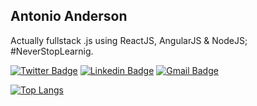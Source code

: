 ## Antonio Anderson

Actually fullstack .js using ReactJS, AngularJS & NodeJS; #NeverStopLearnig.


[![Twitter Badge](https://img.shields.io/badge/-@hirowf-6633cc?style=flat-square&labelColor=6633cc&logo=twitter&logoColor=white&link=https://twitter.com/hirowf)](https://twitter.com/hirowf) 
[![Linkedin Badge](https://img.shields.io/badge/-Antonio%20Anderson-6633cc?style=flat-square&logo=Linkedin&logoColor=white&link=https://www.linkedin.com/in/aaasantos)](https://www.linkedin.com/in/aaasantos/) 
[![Gmail Badge](https://img.shields.io/badge/-diego.schell.f@gmail.com-6633cc?style=flat-square&logo=Gmail&logoColor=white&link=mailto:diego.schell.f@gmail.com)](mailto:diego.schell.f@gmail.com)



[![Top Langs](https://github-readme-stats.vercel.app/api/top-langs/?username=santosant&layout=compact)](https://github.com/anuraghazra/github-readme-stats)



